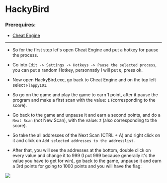 # HackyBird

### Prerequires:

- <a href="https://www.cheatengine.org/" rel="nofollow">Cheat Engine</a>

-----------------

- So for the first step let's open Cheat Engine and put a hotkey for pause the process.

- Go into ``Edit -> Settings -> Hotkeys -> Pause the selected process``, you can put a random Hotkey, personnatly I will put ``Q``, press ok.

- Now open HackyBird.exe, go back to Cheat Engine and on the top left select ``Flappy101``.

- So go on the game and play the game to earn 1 point, after it pause the program and make a first scan with the value: ``1`` (corresponding to the score).

- Go back to the game and unpause it and earn a second points, and do a ``Next Scan`` (not New Scan), with the value: ``2`` (also corresponding to the score).

- So take the all addresses of the Next Scan (CTRL + A) and right click on it and click on ``Add selected addresses to the addresslist``.

- After that, you will see the addresses at the bottom, double click on every value and change it to 999 (I put 999 because generally it's the value you have to get for win), go back to the game, unpause it and earn a 3rd points for going to 1000 points and you will have the flag:

<img src="https://cdn.discordapp.com/attachments/858063013905956908/859480396177604628/unknown.png">

